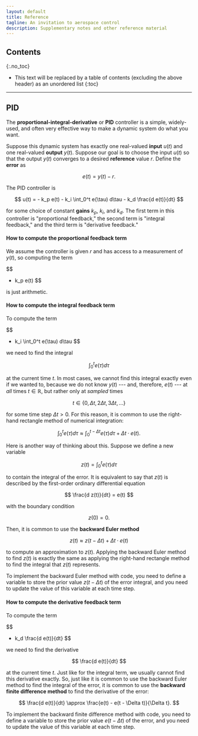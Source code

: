 ```yaml
---
layout: default
title: Reference
tagline: An invitation to aerospace control
description: Supplementary notes and other reference material
---
```


## Contents
{:.no_toc}

* This text will be replaced by a table of contents (excluding the above header) as an unordered list
{:toc}

---

## PID

The **proportional-integral-derivative** or **PID** controller is a simple, widely-used, and often very effective way to make a dynamic system do what you want.

Suppose this dynamic system has exactly one real-valued **input** $u(t)$ and one real-valued **output** $y(t)$. Suppose our goal is to choose the input $u(t)$ so that the output $y(t)$ converges to a desired **reference** value $r$. Define the **error** as

$$
e(t) = y(t) - r.
$$

The PID controller is

$$
u(t) = - k_p e(t) - k_i \int_0^t e(\tau) d\tau - k_d \frac{d e(t)}{dt}
$$

for some choice of constant **gains** $k_p$, $k_i$, and $k_d$. The first term in this controller is "proportional feedback," the second term is "integral feedback," and the third term is "derivative feedback."

#### How to compute the proportional feedback term

We assume the controller is given $r$ and has access to a measurement of $y(t)$, so computing the term

$$
- k_p e(t)
$$

is just arithmetic.

#### How to compute the integral feedback term

To compute the term

$$
- k_i \int_0^t e(\tau) d\tau
$$

we need to find the integral

$$
\int_0^t e(\tau) d\tau
$$

at the current time $t$. In most cases, we cannot find this integral exactly even if we wanted to, because we do not know $y(t)$ --- and, therefore, $e(t)$ --- at *all* times $t \in \mathbb{R}$, but rather only at *sampled* times

$$
t \in \{ 0, \Delta t, 2\Delta t, 3\Delta t, \dotsc \}
$$

for some time step $\Delta t > 0$. For this reason, it is common to use the right-hand rectangle method of numerical integration:

$$
\int_0^t e(\tau) d\tau \approx \int_0^{t - \Delta t} e(\tau) d\tau + \Delta t \cdot e(t).
$$

Here is another way of thinking about this. Suppose we define a new variable

$$
z(t) = \int_0^t e(\tau) d\tau
$$

to contain the integral of the error. It is equivalent to say that $z(t)$ is described by the first-order ordinary differential equation

$$
\frac{d z(t)}{dt} = e(t)
$$

with the boundary condition

$$
z(0) = 0.
$$

Then, it is common to use the **backward Euler method**

$$
z(t) \approx z(t - \Delta t) + \Delta t \cdot e(t)
$$

to compute an approximation to $z(t)$. Applying the backward Euler method to find $z(t)$ is exactly the same as applying the right-hand rectangle method to find the integral that $z(t)$ represents.

To implement the backward Euler method with code, you need to define a variable to store the prior value $z(t - \Delta t)$ of the error integral, and you need to update the value of this variable at each time step.

#### How to compute the derivative feedback term

To compute the term

$$
- k_d \frac{d e(t)}{dt}
$$

we need to find the derivative

$$
\frac{d e(t)}{dt}
$$

at the current time $t$. Just like for the integral term, we usually cannot find this derivative exactly. So, just like it is common to use the backward Euler method to find the integral of the error, it is common to use the **backward finite difference method** to find the derivative of the error:

$$
\frac{d e(t)}{dt} \approx \frac{e(t) - e(t - \Delta t)}{\Delta t}.
$$

To implement the backward finite difference method with code, you need to define a variable to store the prior value $e(t - \Delta t)$ of the error, and you need to update the value of this variable at each time step.
